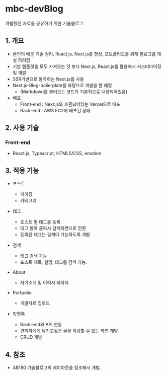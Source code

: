 # mbc-devBlog

개발했던 자료를 공유하기 위한 기술블로그

## 1.	개요
-	본인의 배운 기술 정리, React.js, Next.js를 향상, 포트폴리오를 위해 블로그를 개설 하려함
-	기본 템플릿을 모두 가져오는 것 보다 Next.js, React.js를 활용해서 커스터마이징 및 개발
-	SSR기반으로 동작하는 Next.js를 사용 
-	Next.js-Blog-boilerplate를 바탕으로 개발을 할 예정
	- (Markdown를 불러오는 코드가 기본적으로 내장되어있음)
- 배포
	- Front-end : Next.js와 호환되어있는 Vercel으로 배포
	- Back-end : AWS EC2에 배포된 상태 

## 2.	사용 기술

### Front-end
- React.js, Typescript, HTML5/CSS, emotion

## 3.	적용 기능
-	포스트
	- 페이징
	- 카테고리
-	태그
	- 포스트 별 태그를 등록
	- 태그 항목 클릭시 검색화면으로 전환
	- 등록된 태그는 검색이 가능하도록 개발
-	검색
	- 태그 검색 가능
	- 포스트 제목, 설명, 태그를 검색 가능.
-	About
	- 자기소개 및 이력서 페이지
-	Portpolio
	- 개발자료 업로드

- 방명록
	- Back-end와 API 연동
	- 관리자에게 남기고싶은 글을 작성할 수 있는 화면 개발
	- CRUD 개발



## 4.	참조
-	AB180 기술블로그의 레이아웃을 참조해서 개발.

